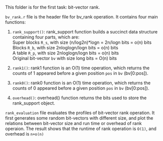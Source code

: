 This folder is for the first task: bit-vector rank. 

`bv_rank.r` file is the header file for bv_rank operation. It contains four main functions:
1. `rank_support()`: rank_support function builds a succinct data structure containing four parts, which are:  
                  Super blocks `R_s`, with size (n/log2n)*logn = 2n/logn bits = o(n) bits  
                  Blocks `R_b`, with size 2nloglogn/logn bits = o(n) bits  
                  A table `R_p`, with size 2nloglogn/logn bits = o(n) bits  
                  Original bit-vector `bv` with size long bits = O(n) bits  
                  
2. `rank1()`: rank1 function is an O(1) time operation, which returns the counts of 1 appeared before a given position `pos` in `bv` (bv[0:pos]).

3. `rank0()`: rank0 function is an O(1) time operation, which returns the counts of 0 appeared before a given position `pos` in `bv` (bv[0:pos]).

4. `overhead()`: overhead() function returns the bits used to store the rank_support object.

`rank_evaluation` file evaluates the profiles of bit-vector rank operation. It first generates some random bit-vectors with different size, and plot the relations between bit-vector size and run time or overhead of rank operaion. The result shows that the runtime of rank operation is `O(1)`, and  overhead is `n+o(n)`
